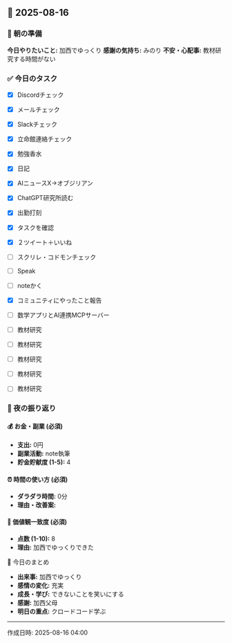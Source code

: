## 📅 2025-08-16

### 🌅 朝の準備
**今日やりたいこと:** 加西でゆっくり
**感謝の気持ち:** みのり
**不安・心配事:** 教材研究する時間がない

### ✅ 今日のタスク
- [x] Discordチェック
- [x] メールチェック
- [x] Slackチェック
- [x] 立命館連絡チェック
- [x] 勉強香水
- [x] 日記
- [x] AIニュースX→オブジリアン
- [x] ChatGPT研究所読む
- [x] 出勤打刻
- [x] タスクを確認
- [x] ２ツイート＋いいね
- [ ] スクリレ・コドモンチェック
- [ ] Speak
- [ ] noteかく
- [x] コミュニティにやったこと報告
- [ ] 数学アプリとAI連携MCPサーバー
- [ ] 教材研究
- [ ] 教材研究
- [ ] 教材研究
- [ ] 教材研究
- [ ] 教材研究


### 🌙 夜の振り返り

#### 💰 お金・副業 (必須)
- **支出:** 0円
- **副業活動:** note執筆
- **貯金貯献度 (1-5):** 4

#### ⏰ 時間の使い方 (必須)
- **ダラダラ時間:** 0分
- **理由・改善案:** 

#### 🎯 価値観一致度 (必須)
- **点数 (1-10):** 8
- **理由:** 加西でゆっくりできた

📝 今日のまとめ
- **出来事:** 加西でゆっくり
- **感情の変化:** 充実
- **成長・学び:** できないことを笑いにする
- **感謝:** 加西父母
- **明日の重点:** 
クロードコード学ぶ
---
作成日時: 2025-08-16 04:00